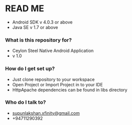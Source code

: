 # READ ME #

* Android SDK v 4.0.3 or above
* Java SE v 1.7 or above

### What is this repository for? ###

* Ceylon Steel Native Android Application
* v 1.0

### How do I get set up? ###

* Just clone repository to your workspace
* Open Project or Import Project in to your IDE
* HttpApache dependencies can be found in libs directory

### Who do I talk to? ###

* supunlakshan.xfinity@gmail.com
* +94711290392